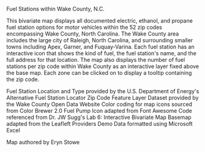Fuel Stations within Wake County, N.C. 

This bivariate map displays all documented electric, ethanol, and propane fuel station options for motor vehicles within the 52 zip codes encompassing Wake County, North Carolina. The Wake County area includes the large city of Raleigh, North Carolina, and surrounding smaller towns including Apex, Garner, and Fuquay-Varina. Each fuel station has an interactive icon that shows the kind of fuel, the fuel station's name, and the full address for that location. The map also displays the number of fuel stations per zip code within Wake County as an interactive layer fixed above the base map. Each zone can be clicked on to display a tooltip containing the zip code.

Fuel Station Location and Type provided by the U.S. Department of Energy's Alternative Fuel Station Locator
Zip Code Feature Layer Dataset provided by the Wake County Open Data Website
Color coding for map icons sourced from Color Brewer 2.0
Fuel Pump Icon adapted from Font Awesome
Code referenced from Dr. JW Sugg's Lab 6: Interactive Bivariate Map
Basemap adapted from the Leafleft Providers Demo
Data formatted using Microsoft Excel

Map authored by Eryn Stowe